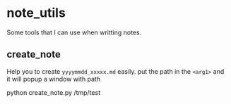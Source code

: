 # note_utils

Some tools that I can use when writting notes.


## create_note

Help you to create `yyyymmdd_xxxxx.md` easily.
put the path in the `<arg1>` and it will popup a window with path

  python create_note.py /tmp/test


